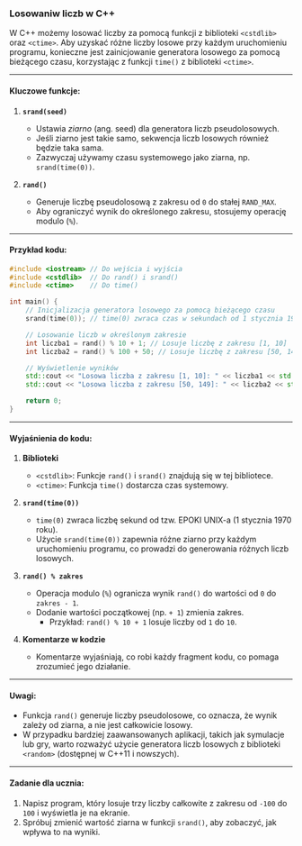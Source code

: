 ### Losowaniw liczb w C++  

W C++ możemy losować liczby za pomocą funkcji z biblioteki `<cstdlib>` oraz `<ctime>`. Aby uzyskać różne liczby losowe przy każdym uruchomieniu programu, konieczne jest zainicjowanie generatora losowego za pomocą bieżącego czasu, korzystając z funkcji `time()` z biblioteki `<ctime>`.

---

#### **Kluczowe funkcje:**
1. **`srand(seed)`**  
   - Ustawia *ziarno* (ang. seed) dla generatora liczb pseudolosowych.  
   - Jeśli ziarno jest takie samo, sekwencja liczb losowych również będzie taka sama.  
   - Zazwyczaj używamy czasu systemowego jako ziarna, np. `srand(time(0))`.

2. **`rand()`**  
   - Generuje liczbę pseudolosową z zakresu od `0` do stałej `RAND_MAX`.  
   - Aby ograniczyć wynik do określonego zakresu, stosujemy operację modulo (`%`).

---

#### **Przykład kodu:**
```cpp
#include <iostream> // Do wejścia i wyjścia
#include <cstdlib>  // Do rand() i srand()
#include <ctime>    // Do time()

int main() {
    // Inicjalizacja generatora losowego za pomocą bieżącego czasu
    srand(time(0)); // time(0) zwraca czas w sekundach od 1 stycznia 1970 roku

    // Losowanie liczb w określonym zakresie
    int liczba1 = rand() % 10 + 1; // Losuje liczbę z zakresu [1, 10]
    int liczba2 = rand() % 100 + 50; // Losuje liczbę z zakresu [50, 149]

    // Wyświetlenie wyników
    std::cout << "Losowa liczba z zakresu [1, 10]: " << liczba1 << std::endl;
    std::cout << "Losowa liczba z zakresu [50, 149]: " << liczba2 << std::endl;

    return 0;
}
```

---

#### **Wyjaśnienia do kodu:**

1. **Biblioteki**  
   - `<cstdlib>`: Funkcje `rand()` i `srand()` znajdują się w tej bibliotece.  
   - `<ctime>`: Funkcja `time()` dostarcza czas systemowy.

2. **`srand(time(0))`**  
   - `time(0)` zwraca liczbę sekund od tzw. EPOKI UNIX-a (1 stycznia 1970 roku).  
   - Użycie `srand(time(0))` zapewnia różne ziarno przy każdym uruchomieniu programu, co prowadzi do generowania różnych liczb losowych.

3. **`rand() % zakres`**  
   - Operacja modulo (`%`) ogranicza wynik `rand()` do wartości od `0` do `zakres - 1`.  
   - Dodanie wartości początkowej (np. `+ 1`) zmienia zakres.  
     - Przykład: `rand() % 10 + 1` losuje liczby od `1` do `10`.

4. **Komentarze w kodzie**  
   - Komentarze wyjaśniają, co robi każdy fragment kodu, co pomaga zrozumieć jego działanie.

---

#### **Uwagi:**
- Funkcja `rand()` generuje liczby pseudolosowe, co oznacza, że wynik zależy od ziarna, a nie jest całkowicie losowy.
- W przypadku bardziej zaawansowanych aplikacji, takich jak symulacje lub gry, warto rozważyć użycie generatora liczb losowych z biblioteki `<random>` (dostępnej w C++11 i nowszych).

---

#### **Zadanie dla ucznia:**
1. Napisz program, który losuje trzy liczby całkowite z zakresu od `-100` do `100` i wyświetla je na ekranie.
2. Spróbuj zmienić wartość ziarna w funkcji `srand()`, aby zobaczyć, jak wpływa to na wyniki.
